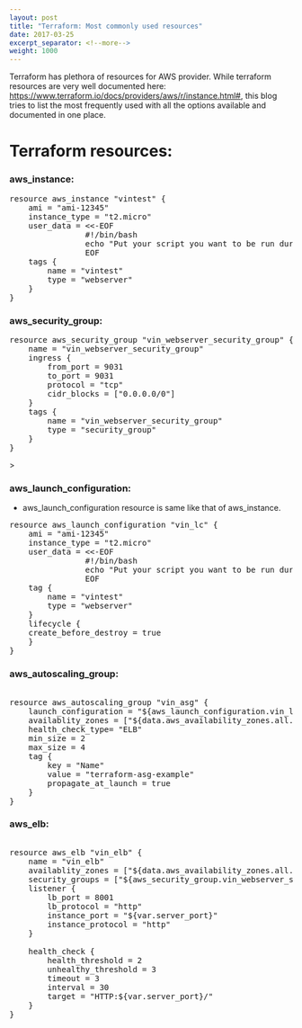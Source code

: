 ```yaml
---
layout: post
title: "Terraform: Most commonly used resources"
date: 2017-03-25
excerpt_separator: <!--more-->
weight: 1000
---
```


Terraform has plethora of resources for AWS provider. While terraform resources are very well documented here: https://www.terraform.io/docs/providers/aws/r/instance.html#, this blog tries to list the most frequently used with all the options available and documented in one place.

<!--more-->

# Terraform resources:

### aws_instance:
<pre>
resource aws_instance "vintest" {
	ami = "ami-12345"
	instance_type = "t2.micro"
	user_data = <<-EOF
				#!/bin/bash
				echo "Put your script you want to be run during cloud init"
				EOF
	tags {
		name = "vintest"
		type = "webserver"
	}
}
</pre>


### aws_security_group:

<pre>
resource aws_security_group "vin_webserver_security_group" {
	name = "vin_webserver_security_group"
	ingress {
		from_port = 9031
		to_port = 9031
		protocol = "tcp"
		cidr_blocks = ["0.0.0.0/0"]
	}
	tags {
		name = "vin_webserver_security_group"
		type = "security_group"
	}	
}
</pre>>

### aws_launch_configuration:
- aws_launch_configuration resource is same like that of aws_instance.
<pre>
resource aws_launch_configuration "vin_lc" {
	ami = "ami-12345"
	instance_type = "t2.micro"
	user_data = <<-EOF
				#!/bin/bash
				echo "Put your script you want to be run during cloud init"
				EOF
	tag {
		name = "vintest"
		type = "webserver"
	}
	lifecycle {
	create_before_destroy = true
	}
}
</pre>

### aws_autoscaling_group:

<pre>

resource aws_autoscaling_group "vin_asg" {
	launch_configuration = "${aws_launch_configuration.vin_lc.id}"
	availablity_zones = ["${data.aws_availability_zones.all.names}"]
	health_check_type= "ELB"
	min_size = 2
	max_size = 4
	tag {
		key = "Name"
		value = "terraform-asg-example"
		propagate_at_launch = true
	}
}
</pre>

### aws_elb:

<pre>

resource aws_elb "vin_elb" {
	name = "vin_elb"
	availablity_zones = ["${data.aws_availability_zones.all.names}"]
	security_groups = ["${aws_security_group.vin_webserver_security_group.id}"]
	listener {
		lb_port = 8001
		lb_protocol = "http"
		instance_port = "${var.server_port}"
		instance_protocol = "http"
	}

	health_check {
		health_threshold = 2
		unhealthy_threshold = 3
		timeout = 3
		interval = 30
		target = "HTTP:${var.server_port}/"
	}
}
</pre>

